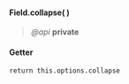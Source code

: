 #### Field.collapse(  )
> *@api* **private**   


<div class="code-header"> <h4>Getter</h4></div><pre class=" language-javascript"><code class="language-javascript">return this.options.collapse
</code></pre>

<div class="code-header addGitHubLink" data-file="lib/field.js#L214"> &nbsp;</div><pre class=" language-javascript hideCode api"></pre> 

